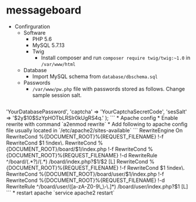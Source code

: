 # messageboard

  * Confirguration
    * Software
      * PHP 5.6  
      * MySQL 5.7.13
      * Twig
        * Install composer and run `composer require twig/twig:~1.0` in `/var/www/html`
    * Database
      * Import MySQL schema from `database/dbschema.sql`
    * Passwords
      * `/var/www/pw.php` file with passwords stored as follows. Change sample session salt.
      ```
<?php
$pass = array(
    'sql'       => 'YourDatabasePassword',
    'captcha'   => 'YourCaptchaSecretCode',
    'sesSalt'   => '$2y$10$SzYpHOTbLRSIr0kUgRS4q.'
);
      ```
    * Apache config
     * Enable rewrite with command `a2enmod rewrite`
     * Add following to apache config file usually located in `/etc/apache2/sites-available`
     ```
RewriteEngine On
RewriteCond %{DOCUMENT_ROOT}%{REQUEST_FILENAME} !-f
RewriteCond $1 !index\.
RewriteCond %{DOCUMENT_ROOT}/board/$1/index.php !-f
RewriteCond %{DOCUMENT_ROOT}%{REQUEST_FILENAME} !-d
RewriteRule ^/board/(.*?)/(.*) /board/index.php?$1/$2 [L]

RewriteCond %{DOCUMENT_ROOT}%{REQUEST_FILENAME} !-f
RewriteCond $1 !index\.
RewriteCond %{DOCUMENT_ROOT}/board/user/$1/index.php !-f
RewriteCond %{DOCUMENT_ROOT}%{REQUEST_FILENAME} !-d
RewriteRule ^/board/user/([a-zA-Z0-9\_\-\.]*) /board/user/index.php?$1 [L]
     ```
     * restart apache `service apache2 restart`
